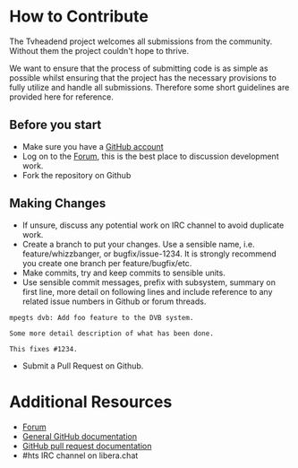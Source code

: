 # How to Contribute

The Tvheadend project welcomes all submissions from the community. Without them the project couldn't hope to thrive.

We want to ensure that the process of submitting code is as simple as possible whilst ensuring that the project has the necessary provisions to fully utilize and handle all submissions. Therefore some short guidelines are provided here for reference.

## Before you start

* Make sure you have a [GitHub account](https://github.com/signup/free)
* Log on to the [Forum](https://tvheadend.org), this is the best place to discussion development work.
* Fork the repository on Github

## Making Changes

* If unsure, discuss any potential work on IRC channel to avoid duplicate work.
* Create a branch to put your changes. Use a sensible name, i.e. feature/whizzbanger, or bugfix/issue-1234. It is strongly recommend you create one branch per feature/bugfix/etc.
* Make commits, try and keep commits to sensible units.
* Use sensible commit messages, prefix with subsystem, summary on first line, more detail on following lines and include reference to any related issue numbers in Github or forum threads.

````
mpegts dvb: Add foo feature to the DVB system.

Some more detail description of what has been done.

This fixes #1234.
````
* Submit a Pull Request on Github.

# Additional Resources

* [Forum](https://tvheadend.org)
* [General GitHub documentation](http://help.github.com/)
* [GitHub pull request documentation](http://help.github.com/send-pull-requests/)
* #hts IRC channel on libera.chat

